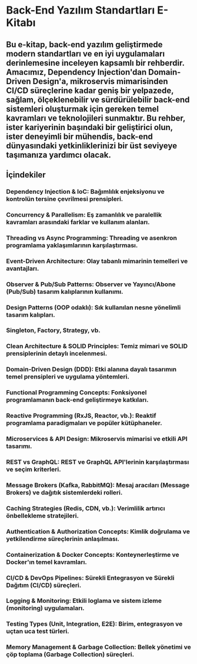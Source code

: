 # Back-End Yazılım Standartları E-Kitabı
## Bu e-kitap, back-end yazılım geliştirmede modern standartları ve en iyi uygulamaları derinlemesine inceleyen kapsamlı bir rehberdir. Amacımız, Dependency Injection'dan Domain-Driven Design'a, mikroservis mimarisinden CI/CD süreçlerine kadar geniş bir yelpazede, sağlam, ölçeklenebilir ve sürdürülebilir back-end sistemleri oluşturmak için gereken temel kavramları ve teknolojileri sunmaktır. Bu rehber, ister kariyerinin başındaki bir geliştirici olun, ister deneyimli bir mühendis, back-end dünyasındaki yetkinliklerinizi bir üst seviyeye taşımanıza yardımcı olacak.

## İçindekiler
### Dependency Injection & IoC: Bağımlılık enjeksiyonu ve kontrolün tersine çevrilmesi prensipleri.

### Concurrency & Parallelism: Eş zamanlılık ve paralellik kavramları arasındaki farklar ve kullanım alanları.

### Threading vs Async Programming: Threading ve asenkron programlama yaklaşımlarının karşılaştırması.

### Event-Driven Architecture: Olay tabanlı mimarinin temelleri ve avantajları.

### Observer & Pub/Sub Patterns: Observer ve Yayıncı/Abone (Pub/Sub) tasarım kalıplarının kullanımı.

### Design Patterns (OOP odaklı): Sık kullanılan nesne yönelimli tasarım kalıpları.

### Singleton, Factory, Strategy, vb.

### Clean Architecture & SOLID Principles: Temiz mimari ve SOLID prensiplerinin detaylı incelenmesi.

### Domain-Driven Design (DDD): Etki alanına dayalı tasarımın temel prensipleri ve uygulama yöntemleri.

### Functional Programming Concepts: Fonksiyonel programlamanın back-end geliştirmeye katkıları.

### Reactive Programming (RxJS, Reactor, vb.): Reaktif programlama paradigmaları ve popüler kütüphaneler.

### Microservices & API Design: Mikroservis mimarisi ve etkili API tasarımı.

### REST vs GraphQL: REST ve GraphQL API'lerinin karşılaştırması ve seçim kriterleri.

### Message Brokers (Kafka, RabbitMQ): Mesaj aracıları (Message Brokers) ve dağıtık sistemlerdeki rolleri.

### Caching Strategies (Redis, CDN, vb.): Verimlilik artırıcı önbellekleme stratejileri.

### Authentication & Authorization Concepts: Kimlik doğrulama ve yetkilendirme süreçlerinin anlaşılması.

### Containerization & Docker Concepts: Konteynerleştirme ve Docker'ın temel kavramları.

### CI/CD & DevOps Pipelines: Sürekli Entegrasyon ve Sürekli Dağıtım (CI/CD) süreçleri.

### Logging & Monitoring: Etkili loglama ve sistem izleme (monitoring) uygulamaları.

### Testing Types (Unit, Integration, E2E): Birim, entegrasyon ve uçtan uca test türleri.

### Memory Management & Garbage Collection: Bellek yönetimi ve çöp toplama (Garbage Collection) süreçleri.
